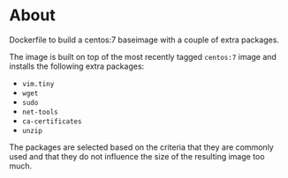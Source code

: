 # About

Dockerfile to build a centos:7 baseimage with a couple of extra packages.

The image is built on top of the most recently tagged `centos:7` image and installs the following extra packages:

- `vim.tiny`
- `wget`
- `sudo`
- `net-tools`
- `ca-certificates`
- `unzip`

The packages are selected based on the criteria that they are commonly used and that they do not influence the size of the resulting image too much.
